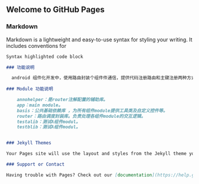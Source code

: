 ## Welcome to GitHub Pages

### Markdown

Markdown is a lightweight and easy-to-use syntax for styling your writing. It includes conventions for

```markdown
Syntax highlighted code block

### 功能说明

  android 组件化开发中，使用路由封装个组件件通信，提供代码注册路由和主键注册两种方式。
  
### Module 功能说明

    annohelper：是router注解配置的辅助库。
    app：main module。
    basis：公共基础依赖库 ，为所有组件module提供工具类及自定义控件等。
    router：路由调度封装库。负责处理各组件module的交互逻辑。
    testalib：测试A组件modul。
    testblib：测试A组件modul。


### Jekyll Themes

Your Pages site will use the layout and styles from the Jekyll theme you have selected in your [repository settings](https://github.com/baichunqiu/Router/settings). The name of this theme is saved in the Jekyll `_config.yml` configuration file.

### Support or Contact

Having trouble with Pages? Check out our [documentation](https://help.github.com/categories/github-pages-basics/) or [contact support](https://github.com/contact) and we’ll help you sort it out.
